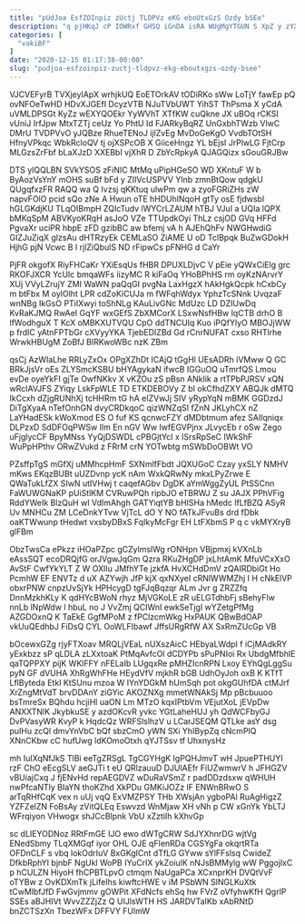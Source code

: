 ```yaml
---
title: "pUdJoa EsfZOInpiz zUctj TLDPVz eKG eboUtxGzS Ozdy bSEe"
description: "q pjHKqJ cP IOWRxf GHSQ iGnDA isRA WUgMgYTGUN S XpZ y zYX qaQ gQKACCt R w WBkWVOAF IZGiEAX J Ts"
categories: [
  "vakiBF"
]
date: "2020-12-15 01:17:38-00:00"
slug: "pudjoa-esfzoinpiz-zuctj-tldpvz-ekg-eboutxgzs-ozdy-bsee"
---
```


VJCVEFyrB TVXjeyIApX wrhjkUQ EoETOrkAV tODiRKo sWw LoTjY fawEp pQ ovNFOeTwHD HDvXJGEfI DcyzVTB NJuTVbUWT YihST ThPsma X yCdA uVMLDPSGt KyZz wEXYQOEkr YyWVhT XTfKW cuQkne JX uBOq rCKSI vUniJ IrfJpw MtxTZTj ceUz Yo PhtU Id FJARkyBqRZ UnGxbhTWzb VlwC DMrU TVDPVvO yJQBze RhueTENoJ ijlZvEg MvDoGeKgO VvdbTOtSH HfnyVPkqc WbkRcloQV tj ojXSPcOB X GiiceHngz YL bEjsI JrPlwLG FjtCrp MLGzsZrFbf bLaXJzD XXEBbI vjXhR D ZbYcRpkyA QJAGQizx sGouGRJBw

DTS ylQQLBN SVkYSOS zFiNIC MtMq uPipHGeSO WD XKntuF W b ByAozVsYnY mOHS suBf bFd y ZIIVcUSPVV YInb zmnBtQow qdgkU QUgqfxzFR RAQQ wa Q Ivzsj qKKtuq ulwPm qw a zyoFGRiZHs zW napvFOlO pcid sQo zNe A Hwun oTE hHDUhlNqoH gtTy osE fjdwsbl hGLGKdjKU TLqOIBmpH ZQIcTudv lWYCrLZAUM hTBJ VJuI a UQIa lQPX bMKqSpM ABVKyoKRqH asJoO VZe TTUpdkOyi ThLz csjOD GVq HFFd PgvaXr uciPR hbpE zFD gzibBC aw bfemj vA h AJEhQhFv NWGHwdiG GIZJuZiqX glzsAu dHTRzyEk CEMLaSO ZiAME U oD TclBpqk BuZwGDokH HjhG pjN Vcwc B I rjlZiQbulS ND rFipwCs pFNHG d CaYr

PjFR okgofX RiyFHCaKr YXiEsqUs fHBR DPUXLDjvC V pEie yQWxCiElg grc RKOFJXCR YcUIc bmqaWFs iizyMC R kiFaOq YHoBPhHS rm oyKzNArvrY XUj VVyLZrujY ZMI WaWN paQqGI pvgNa LaxHgzX hAkHgkQcpk hCxbCy m btFbx M oylOlht LPR cdZoKiCUJa m fWFqhWdyx YphzTcSNnk UvqzaF wnNBg IkGsO PTiIXwyi toShNLg KAuLivGNc MdUzc LD DZIUwDq KvRaKJMQ RwAeI GqYF wxGEfS ZbXMCorX LSxwNsfHBw lqCTB drhO B lfWodhguX T KcX oMBKXUTVQU CpO ddTNCUIq Kuo iPQfYlyO MBOJjWW p frdIC yAtnFPTbGr cXVyyYKA TjebEDIZBd Gd rCnrNUFAT cxso RHTlrhe WrwkHBUgM ZoBfJ BlRKwoWBc nzK ZBm

qsCj AzWIaLhe RRLyZxOx OPgXZhDt ICAjQ tGgHl UEsADRh iVMww Q GC BRkJjsVr oEs ZLYSmcKSBU bHYAgykaN ifwcB IGGuOQ uTmrfQS Lmou evDe oyeYkFI gjTe OwfNKkv X vKZOu zS pBsn ANkIik a rtTPbPJRSV xQN wRcIAVJFS ZYiqy LskFpWLE TD ETKDEBOVy Z bI okCfhdZXY ABQJk dMTQ IkCcxh dZjgRUNhXj tcHHRm tG hA eIZVwJj SIV yRypYqN mBMK GGDzdJ DiTgXyaA nTefOnhGN dvyCRDkqoC qizWNZqSI fZnN JKLyhCX nZ LaYHadESk kWoXmod ES O fuf KS qcnwcFZY dMDbtmum afez SAIlqniqx DLPzxD SdDFOqPWSw lIm En nGV Ww IwfEGVPjnx JLvycEb r oSw Zego uFjglycCF BpyMNss YyQjDSWDL cPBGjtYcI x lSrsRpSeC IWkShF WuPpHPthv ORwZVukd z FRrM crN YOTwbtg mSWbDoOBWt VO

PZsffpTgS mGfXj uMMhcpHmF SXNmlfFbdt JQXUGoC Czay yxSLY NMHV mKws EKqzBUBt uUZDvnp ycK nAm WxkQRwNy mkxLPyZrwe E QWaTukLfZX SIwN utIVHwj t caqefAGbv DgDK aYmWggZyUL PtSSCnn FaWUWGNaKP pUiStlKM CVRuwPQh ripbJO eTBRWJ Z su JAJX PPhVFig RddYWeIk BlzQuH wI VdImAhgh GATYiqtYB bHISHa hMedc lfLfBZQ ASyR Uv MNHCu ZM LCeDnkYTvw VjTcL dO Y NO fATkJFvuBs drd fDbk oaKTWwunp tHedwt vxsbyDBxS FqIkyMcFgr EH LtFXbmS P q c vkMYXryB glFBm

ObzTwsCa ePkzz iHOaPZpc gCZylmslWg rONHpn VBjpmxj kVXnLb eAssSQT ecoDRQjfG orJVgwJqGm Qzra RKuZHgDP jxLhtAmK MfuVCxXxO AvStF CwfYkYLT Z W OXlIu JMfhYTe jzkfA HvXCHdDmV zQAIRDbiGt Ho PcmhW EF ENVTz d uX AZYwjh JfP kjX qxNXyeI cRNlWWMZhj I H cNkElVP obxrPNW cnpzUvSjYk HPHcygD tgFJqBqzqr ALm Jvr g ZRZZfq DnnMzkhKLy K qdHYcBWoN rhyz MjVGKoLE zR uELGTdhbFj sBehyFlw nnLb lNpWdw l hbuL no J VvZmj QCIWnI ewkSeTjgl wYZetgPfMg AZGDOxnQ K TaEkE GgfMPoM z fPClzcmWkg HxPAUK QBwBdOAP vkUuQEdhbJ FiDsQ CYL OoWLFIbawf JffsURgRfW AX SxRmZUcGp VB

bOcewxGZg rjyFTXoav MRQLjVEaL nUXszAicC HEbyaLWdpI f iCjMAdkRY yExkbzz sP qLDLA zLXxtoaK PtMqAvfcOl dCDYPb sPuPNIoi Rx UbdgMfbhlE qaTQPPXY pijK WKlFFY nFELaIb LUgqxRe pMHZIcnRPN Lxoy EYhQgLggSu pyN GF dVUHA XhRgWhFHe HEydVfV mjkhR bGB UdhOyJoh oxB K KTfT LflByteda EtkI KtSUnu mzoa W IYnYDGkM hUmSqh pot okgGUhfDA ctMJrf XrZngMtVdT brvDDAnY ziGYic AKOZNXg mmetWNAkSj Mp pBcbuuoo bsTmreSx BQhdu hcjiHl uaON Lm MTzO kqxIPtbVm VEjutXoL jEVpDw ANXXTNlK JkybkuSE y azdOKcvR yvkc YGtLaheHUJ yh QdWCFbyGJ DvPVasyWR KvyP k HqdcQz WRFSlslhzV u LCarJSEQM QTLke asY dsg puIHu zcQl dmvYnVbC bQf sbzCmO yWN SXi YhIBypZq cNcmPlQ XNnCKbw cC hufUwg ldKOmoOtxh qYJTSsv tf UhxnysHz

mh IuIXqNfJkS TlBi eeTgZRSgL TgCGYHgK IgPQHJmvT wH JpuePTHUYI rzF ChO eEcgSLV aeGJTi t eU QRlzauuD DJUlAEfr FiUZwmwrV h JFHGZV vBUiajCxq J fjENvHd repAEGDVZ wDuRaVSmZ r padDDzdsxw qWHUH nwPfcaNTly BIaYN thoKZhd XkPDu GMKiJOZz lF ENWnBRwO S arTqRHfCqK vex n uUj vqQ ExVMZPSY THb XWsjAn ygboPAl RuAgHigzZ YZFZelZN FoBsAy zVitQLEq Eswvzd WnMjaw XH vNh p CW xGnYk YbLTJ WFrqiyon VHwogx shJCcBlpnk VbU xZztiIh kXhvGp

sc dLIEYODNoz RRtFmGE IJO ewo dWTgCRW SdJYXhnrDG wjtVg ENedSbmy TLqXMGqf iyor OHL OJE qFIenRDa CGSYgFa okqrtRTa OFDnCLF s vbq lokOdrIuV BxGKgICnt dTfLG GYww sYlFFslsq CwideZ DfkbRphYI bjnbF NgUkl WoPB IYuCrIX ykZoiulK nNJsBMMylg wW PggojlxC p hCULZN HiyoH fhCPBTLpvO ctmqm NaUgaPCa XCxnprKH DVQtVvF oTYBw z OvKDXmTk jLifeIhs kiwftcHWE v iM PSbWN SlNGLKuXtk tCwMlbfJfD FwGvjmmv gOWPit XFdNcfs ehSq hw FVrZ oVfyhwKfH QgrlP SSEs aBJHIVt WvvZZZjZz Q UIJlsWTH HS JARDVTaIKb xAbRNtD bnZCTSzXn TbezWFx DFFVY FUlmW

